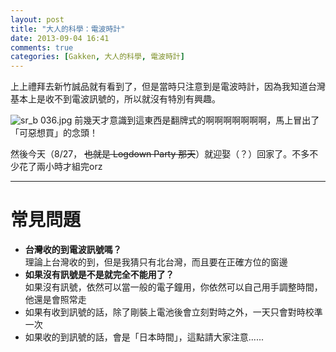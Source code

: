 ```yaml
---
layout: post
title: "大人的科學：電波時計"
date: 2013-09-04 16:41
comments: true
categories: [Gakken, 大人的科學, 電波時計]
---
```

上上禮拜去新竹誠品就有看到了，但是當時只注意到是電波時計，因為我知道台灣基本上是收不到電波訊號的，所以就沒有特別有興趣。

![sr_b 036.jpg](/assets/img/YGlfxTjQxyDTB5M6OJqo_sr_b%20036.jpg)
前幾天才意識到這東西是翻牌式的啊啊啊啊啊啊啊，馬上冒出了「可惡想買」的念頭！

然後今天（8/27， ~~也就是 Logdown Party 那天~~）就迎娶（？）回家了。不多不少花了兩小時才組完orz

<!--more-->


------
# 常見問題

* **台灣收的到電波訊號嗎？**  
		理論上台灣收的到，但是我猜只有北台灣，而且要在正確方位的窗邊
* **如果沒有訊號是不是就完全不能用了？**  
		如果沒有訊號，依然可以當一般的電子鐘用，你依然可以自己用手調整時間，他還是會照常走
* 如果有收到訊號的話，除了剛裝上電池後會立刻對時之外，一天只會對時校準一次
* 如果收的到訊號的話，會是「日本時間」，這點請大家注意......